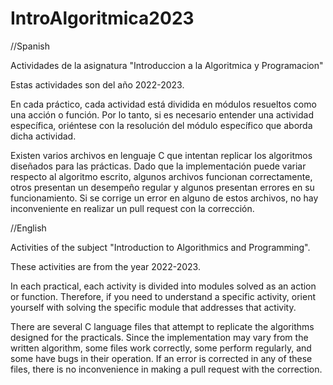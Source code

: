 # IntroAlgoritmica2023
//Spanish

Actividades de la asignatura "Introduccion a la Algoritmica y Programacion"

Estas actividades son del año 2022-2023.

En cada práctico, cada actividad está dividida en módulos resueltos como una acción o función. Por lo tanto, si es necesario entender una actividad específica, oriéntese con la resolución del módulo específico que aborda dicha actividad.

Existen varios archivos en lenguaje C que intentan replicar los algoritmos diseñados para las prácticas. Dado que la implementación puede variar respecto al algoritmo escrito, algunos archivos funcionan correctamente, otros presentan un desempeño regular y algunos presentan errores en su funcionamiento. Si se corrige un error en alguno de estos archivos, no hay inconveniente en realizar un pull request con la corrección.

//English

Activities of the subject "Introduction to Algorithmics and Programming".

These activities are from the year 2022-2023.

In each practical, each activity is divided into modules solved as an action or function. Therefore, if you need to understand a specific activity, orient yourself with solving the specific module that addresses that activity.

There are several C language files that attempt to replicate the algorithms designed for the practicals. Since the implementation may vary from the written algorithm, some files work correctly, some perform regularly, and some have bugs in their operation. If an error is corrected in any of these files, there is no inconvenience in making a pull request with the correction.
